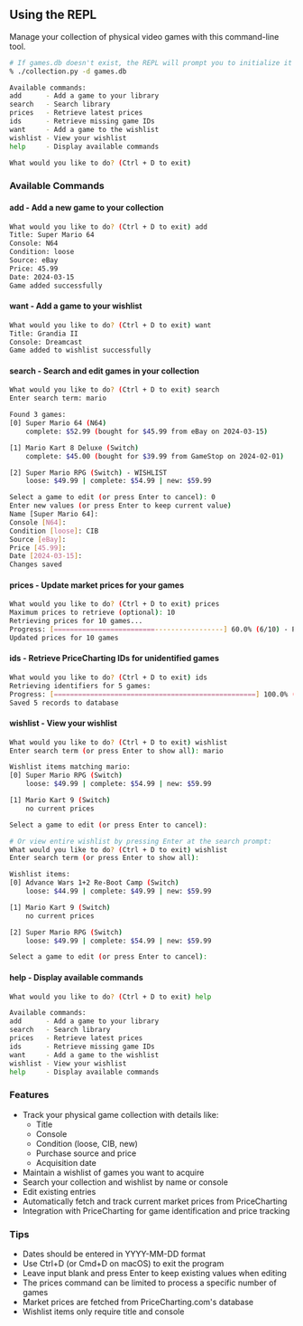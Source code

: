 ## Using the REPL

Manage your collection of physical video games with this command-line tool.

```bash
# If games.db doesn't exist, the REPL will prompt you to initialize it
% ./collection.py -d games.db

Available commands:
add      - Add a game to your library
search   - Search library
prices   - Retrieve latest prices
ids      - Retrieve missing game IDs
want     - Add a game to the wishlist
wishlist - View your wishlist
help     - Display available commands

What would you like to do? (Ctrl + D to exit) 
```

### Available Commands

#### add - Add a new game to your collection
```bash
What would you like to do? (Ctrl + D to exit) add
Title: Super Mario 64
Console: N64
Condition: loose
Source: eBay
Price: 45.99
Date: 2024-03-15
Game added successfully
```

#### want - Add a game to your wishlist
```bash
What would you like to do? (Ctrl + D to exit) want
Title: Grandia II
Console: Dreamcast
Game added to wishlist successfully
```

#### search - Search and edit games in your collection
```bash
What would you like to do? (Ctrl + D to exit) search
Enter search term: mario

Found 3 games:
[0] Super Mario 64 (N64)
    complete: $52.99 (bought for $45.99 from eBay on 2024-03-15)

[1] Mario Kart 8 Deluxe (Switch)
    complete: $45.00 (bought for $39.99 from GameStop on 2024-02-01)

[2] Super Mario RPG (Switch) - WISHLIST
    loose: $49.99 | complete: $54.99 | new: $59.99

Select a game to edit (or press Enter to cancel): 0
Enter new values (or press Enter to keep current value)
Name [Super Mario 64]: 
Console [N64]: 
Condition [loose]: CIB
Source [eBay]: 
Price [45.99]: 
Date [2024-03-15]: 
Changes saved
```

#### prices - Update market prices for your games
```bash
What would you like to do? (Ctrl + D to exit) prices
Maximum prices to retrieve (optional): 10
Retrieving prices for 10 games...
Progress: [=========================-----------------] 60.0% (6/10) - Pokemon Scarlet
Updated prices for 10 games
```

#### ids - Retrieve PriceCharting IDs for unidentified games
```bash
What would you like to do? (Ctrl + D to exit) ids
Retrieving identifiers for 5 games:
Progress: [==================================================] 100.0% (5/5) - Zelda: Breath of the Wild
Saved 5 records to database
```

#### wishlist - View your wishlist
```bash
What would you like to do? (Ctrl + D to exit) wishlist
Enter search term (or press Enter to show all): mario

Wishlist items matching mario:
[0] Super Mario RPG (Switch)
    loose: $49.99 | complete: $54.99 | new: $59.99

[1] Mario Kart 9 (Switch)
    no current prices

Select a game to edit (or press Enter to cancel): 

# Or view entire wishlist by pressing Enter at the search prompt:
What would you like to do? (Ctrl + D to exit) wishlist
Enter search term (or press Enter to show all): 

Wishlist items:
[0] Advance Wars 1+2 Re-Boot Camp (Switch)
    loose: $44.99 | complete: $49.99 | new: $59.99

[1] Mario Kart 9 (Switch)
    no current prices

[2] Super Mario RPG (Switch)
    loose: $49.99 | complete: $54.99 | new: $59.99

Select a game to edit (or press Enter to cancel): 
```

#### help - Display available commands
```bash
What would you like to do? (Ctrl + D to exit) help

Available commands:
add      - Add a game to your library
search   - Search library
prices   - Retrieve latest prices
ids      - Retrieve missing game IDs
want     - Add a game to the wishlist
wishlist - View your wishlist
help     - Display available commands
```

### Features

- Track your physical game collection with details like:
  - Title
  - Console
  - Condition (loose, CIB, new)
  - Purchase source and price
  - Acquisition date
- Maintain a wishlist of games you want to acquire
- Search your collection and wishlist by name or console
- Edit existing entries
- Automatically fetch and track current market prices from PriceCharting
- Integration with PriceCharting for game identification and price tracking

### Tips

- Dates should be entered in YYYY-MM-DD format
- Use Ctrl+D (or Cmd+D on macOS) to exit the program
- Leave input blank and press Enter to keep existing values when editing
- The prices command can be limited to process a specific number of games
- Market prices are fetched from PriceCharting.com's database
- Wishlist items only require title and console